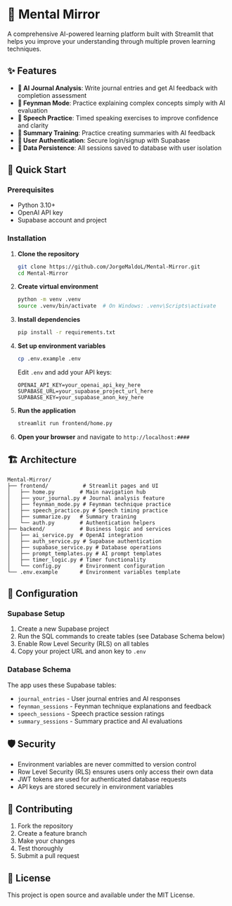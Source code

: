 # 🧠 Mental Mirror

A comprehensive AI-powered learning platform built with Streamlit that helps you improve your understanding through multiple proven learning techniques.

## ✨ Features

- **📝 AI Journal Analysis**: Write journal entries and get AI feedback with completion assessment
- **🏫 Feynman Mode**: Practice explaining complex concepts simply with AI evaluation
- **🎤 Speech Practice**: Timed speaking exercises to improve confidence and clarity
- **📄 Summary Training**: Practice creating summaries with AI feedback
- **🔐 User Authentication**: Secure login/signup with Supabase
- **💾 Data Persistence**: All sessions saved to database with user isolation

## 🚀 Quick Start

### Prerequisites

- Python 3.10+
- OpenAI API key
- Supabase account and project

### Installation

1. **Clone the repository**
   ```bash
   git clone https://github.com/JorgeMaldoL/Mental-Mirror.git
   cd Mental-Mirror
   ```

2. **Create virtual environment**
   ```bash
   python -m venv .venv
   source .venv/bin/activate  # On Windows: .venv\Scripts\activate
   ```

3. **Install dependencies**
   ```bash
   pip install -r requirements.txt
   ```

4. **Set up environment variables**
   ```bash
   cp .env.example .env
   ```
   
   Edit `.env` and add your API keys:
   ```
   OPENAI_API_KEY=your_openai_api_key_here
   SUPABASE_URL=your_supabase_project_url_here
   SUPABASE_KEY=your_supabase_anon_key_here
   ```

5. **Run the application**
   ```bash
   streamlit run frontend/home.py
   ```

6. **Open your browser** and navigate to `http://localhost:####`

## 🏗️ Architecture

```
Mental-Mirror/
├── frontend/           # Streamlit pages and UI
│   ├── home.py        # Main navigation hub
│   ├── your_journal.py # Journal analysis feature
│   ├── feynman_mode.py # Feynman technique practice
│   ├── speech_practice.py # Speech timing practice
│   ├── summarize.py   # Summary training
│   └── auth.py        # Authentication helpers
├── backend/           # Business logic and services
│   ├── ai_service.py  # OpenAI integration
│   ├── auth_service.py # Supabase authentication
│   ├── supabase_service.py # Database operations
│   ├── prompt_templates.py # AI prompt templates
│   ├── timer_logic.py # Timer functionality
│   └── config.py      # Environment configuration
└── .env.example       # Environment variables template
```

## 🔧 Configuration

### Supabase Setup

1. Create a new Supabase project
2. Run the SQL commands to create tables (see Database Schema below)
3. Enable Row Level Security (RLS) on all tables
4. Copy your project URL and anon key to `.env`

### Database Schema

The app uses these Supabase tables:
- `journal_entries` - User journal entries and AI responses
- `feynman_sessions` - Feynman technique explanations and feedback
- `speech_sessions` - Speech practice session ratings
- `summary_sessions` - Summary practice and AI evaluations

## 🛡️ Security

- Environment variables are never committed to version control
- Row Level Security (RLS) ensures users only access their own data
- JWT tokens are used for authenticated database requests
- API keys are stored securely in environment variables

## 🤝 Contributing

1. Fork the repository
2. Create a feature branch
3. Make your changes
4. Test thoroughly
5. Submit a pull request

## 📄 License

This project is open source and available under the MIT License.
